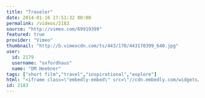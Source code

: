 ```yaml
---
title: "Traveler"
date: 2014-01-16 17:51:32 00:00
permalink: /videos/2183
source: "http://vimeo.com/69919399"
featured: true
provider: "Vimeo"
thumbnail: "http://b.vimeocdn.com/ts/443/170/443170399_640.jpg"
user:
  id: 2179
  username: "oxfordhaus"
  name: "DM Heebner"
tags: ["short film","travel","inspirational","explore"]
html: "<iframe class=\"embedly-embed\" src=\"//cdn.embedly.com/widgets/media.html?src=http%3A%2F%2Fplayer.vimeo.com%2Fvideo%2F69919399&url=http%3A%2F%2Fvimeo.com%2F69919399&image=http%3A%2F%2Fb.vimeocdn.com%2Fts%2F443%2F170%2F443170399_640.jpg&key=950020ba825211e1a0764040d3dc5c07&type=text%2Fhtml&schema=vimeo\" width=\"1280\" height=\"640\" scrolling=\"no\" frameborder=\"0\" allowfullscreen></iframe>"
id: 2183
---
```


